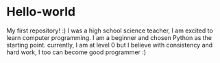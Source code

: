 # Hello-world
My first repository! :)
I was a high school science teacher, I am excited to learn computer programming.
I am a beginner and chosen Python as the starting point.
currently, I am at level 0 but I believe with consistency and hard work, I too can become good programmer :)
